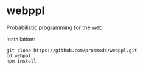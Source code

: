 webppl
======

Probabilistic programming for the web

Installation:

    git clone https://github.com/probmods/webppl.git
    cd webppl
    npm install
